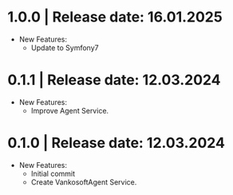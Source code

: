 1.0.0	|	Release date: **16.01.2025**
============================================
* New Features:
  - Update to Symfony7


0.1.1	|	Release date: **12.03.2024**
============================================
* New Features:
  - Improve Agent Service.


0.1.0	|	Release date: **12.03.2024**
============================================
* New Features:
  - Initial commit
  - Create VankosoftAgent Service.


